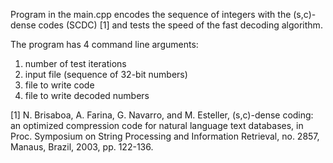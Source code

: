 Program in the main.cpp encodes the sequence of integers with the (s,c)-dense codes (SCDC) [1] and tests the speed of the fast decoding algorithm.

The program has 4 command line arguments:

1) number of test iterations
2) input file (sequence of 32-bit numbers)
3) file to write code
4) file to write decoded numbers

[1] N. Brisaboa, A. Farina, G. Navarro, and M. Esteller, (s,c)-dense coding: an optimized compression code for natural language text databases, in Proc. Symposium on String Processing and Information Retrieval, no. 2857, Manaus, Brazil, 2003, pp. 122-136.
